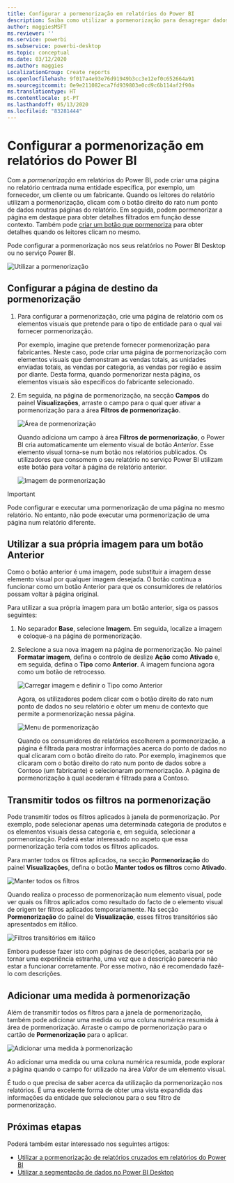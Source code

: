 ```yaml
---
title: Configurar a pormenorização em relatórios do Power BI
description: Saiba como utilizar a pormenorização para desagregar dados numa nova página em relatórios do Power BI
author: maggiesMSFT
ms.reviewer: ''
ms.service: powerbi
ms.subservice: powerbi-desktop
ms.topic: conceptual
ms.date: 03/12/2020
ms.author: maggies
LocalizationGroup: Create reports
ms.openlocfilehash: 9f017a4e93e76d91949b3cc3e12ef0c652664a91
ms.sourcegitcommit: 0e9e211082eca7fd939803e0cd9c6b114af2f90a
ms.translationtype: HT
ms.contentlocale: pt-PT
ms.lasthandoff: 05/13/2020
ms.locfileid: "83281444"
---
```

# <a name="set-up-drill-through-in-power-bi-reports"></a>Configurar a pormenorização em relatórios do Power BI
Com a *pormenorização* em relatórios do Power BI, pode criar uma página no relatório centrada numa entidade específica, por exemplo, um fornecedor, um cliente ou um fabricante. Quando os leitores do relatório utilizam a pormenorização, clicam com o botão direito do rato num ponto de dados noutras páginas do relatório. Em seguida, podem pormenorizar a página em destaque para obter detalhes filtrados em função desse contexto. Também pode [criar um botão que pormenoriza](desktop-drill-through-buttons.md) para obter detalhes quando os leitores clicam no mesmo.

Pode configurar a pormenorização nos seus relatórios no Power BI Desktop ou no serviço Power BI.

![Utilizar a pormenorização](media/desktop-drillthrough/power-bi-drill-through-right-click.png)

## <a name="set-up-the-drill-through-destination-page"></a>Configurar a página de destino da pormenorização
1. Para configurar a pormenorização, crie uma página de relatório com os elementos visuais que pretende para o tipo de entidade para o qual vai fornecer pormenorização. 

    Por exemplo, imagine que pretende fornecer pormenorização para fabricantes. Neste caso, pode criar uma página de pormenorização com elementos visuais que demonstram as vendas totais, as unidades enviadas totais, as vendas por categoria, as vendas por região e assim por diante. Desta forma, quando pormenorizar nesta página, os elementos visuais são específicos do fabricante selecionado.

2. Em seguida, na página de pormenorização, na secção **Campos** do painel **Visualizações**, arraste o campo para o qual quer ativar a pormenorização para a área **Filtros de pormenorização**.

    ![Área de pormenorização](media/desktop-drillthrough/drillthrough_02.png)

    Quando adiciona um campo à área **Filtros de pormenorização**, o Power BI cria automaticamente um elemento visual de botão *Anterior*. Esse elemento visual torna-se num botão nos relatórios publicados. Os utilizadores que consomem o seu relatório no serviço Power BI utilizam este botão para voltar à página de relatório anterior.

    ![Imagem de pormenorização](media/desktop-drillthrough/drillthrough_03.png)

> [!IMPORTANT]
> Pode configurar e executar uma pormenorização de uma página no mesmo relatório. No entanto, não pode executar uma pormenorização de uma página num relatório diferente.  



## <a name="use-your-own-image-for-a-back-button"></a>Utilizar a sua própria imagem para um botão Anterior    
 Como o botão anterior é uma imagem, pode substituir a imagem desse elemento visual por qualquer imagem desejada. O botão continua a funcionar como um botão Anterior para que os consumidores de relatórios possam voltar à página original. 

Para utilizar a sua própria imagem para um botão anterior, siga os passos seguintes:

1. No separador **Base**, selecione **Imagem**. Em seguida, localize a imagem e coloque-a na página de pormenorização.

2. Selecione a sua nova imagem na página de pormenorização. No painel **Formatar imagem**, defina o controlo de deslize **Ação** como **Ativado** e, em seguida, defina o **Tipo** como **Anterior**. A imagem funciona agora como um botão de retrocesso.

    ![Carregar imagem e definir o Tipo como Anterior](media/desktop-drillthrough/drillthrough_05.png)

    
     Agora, os utilizadores podem clicar com o botão direito do rato num ponto de dados no seu relatório e obter um menu de contexto que permite a pormenorização nessa página. 

    ![Menu de pormenorização](media/desktop-drillthrough/drillthrough_04.png)

    Quando os consumidores de relatórios escolherem a pormenorização, a página é filtrada para mostrar informações acerca do ponto de dados no qual clicaram com o botão direito do rato. Por exemplo, imaginemos que clicaram com o botão direito do rato num ponto de dados sobre a Contoso (um fabricante) e selecionaram pormenorização. A página de pormenorização à qual acederam é filtrada para a Contoso.

## <a name="pass-all-filters-in-drill-through"></a>Transmitir todos os filtros na pormenorização

Pode transmitir todos os filtros aplicados à janela de pormenorização. Por exemplo, pode selecionar apenas uma determinada categoria de produtos e os elementos visuais dessa categoria e, em seguida, selecionar a pormenorização. Poderá estar interessado no aspeto que essa pormenorização teria com todos os filtros aplicados.

Para manter todos os filtros aplicados, na secção **Pormenorização** do painel **Visualizações**, defina o botão **Manter todos os filtros** como **Ativado**. 

![Manter todos os filtros](media/desktop-drillthrough/drillthrough_06.png)

Quando realiza o processo de pormenorização num elemento visual, pode ver quais os filtros aplicados como resultado do facto de o elemento visual de origem ter filtros aplicados temporariamente. Na secção **Pormenorização** do painel de **Visualização**, esses filtros transitórios são apresentados em itálico. 

![Filtros transitórios em itálico](media/desktop-drillthrough/drillthrough_07.png)

Embora pudesse fazer isto com páginas de descrições, acabaria por se tornar uma experiência estranha, uma vez que a descrição pareceria não estar a funcionar corretamente. Por esse motivo, não é recomendado fazê-lo com descrições.

## <a name="add-a-measure-to-drill-through"></a>Adicionar uma medida à pormenorização

Além de transmitir todos os filtros para a janela de pormenorização, também pode adicionar uma medida ou uma coluna numérica resumida à área de pormenorização. Arraste o campo de pormenorização para o cartão de **Pormenorização** para o aplicar. 

![Adicionar uma medida à pormenorização](media/desktop-drillthrough/drillthrough_08.png)

Ao adicionar uma medida ou uma coluna numérica resumida, pode explorar a página quando o campo for utilizado na área *Valor* de um elemento visual.

É tudo o que precisa de saber acerca da utilização da pormenorização nos relatórios. É uma excelente forma de obter uma vista expandida das informações da entidade que selecionou para o seu filtro de pormenorização.

## <a name="next-steps"></a>Próximas etapas

Poderá também estar interessado nos seguintes artigos:

* [Utilizar a pormenorização de relatórios cruzados em relatórios do Power BI](desktop-cross-report-drill-through.md)
* [Utilizar a segmentação de dados no Power BI Desktop](../visuals/power-bi-visualization-slicers.md)
